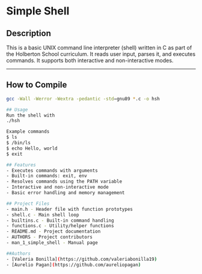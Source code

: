 # Simple Shell

## Description

This is a basic UNIX command line interpreter (shell) written in C as part of the Holberton School curriculum. It reads user input, parses it, and executes commands. It supports both interactive and non-interactive modes.

---

## How to Compile

```bash
gcc -Wall -Werror -Wextra -pedantic -std=gnu89 *.c -o hsh

## Usage
Run the shell with
./hsh

Example commands
$ ls
$ /bin/ls
$ echo Hello, world
$ exit

## Features
- Executes commands with arguments
- Built-in commands: exit, env
- Resolves commands using the PATH variable
- Interactive and non-interactive mode
- Basic error handling and memory management

## Project Files
- main.h - Header file with function prototypes
- shell.c - Main shell loop
- builtins.c - Built-in command handling 
- functions.c - Utility/helper functions 
- README.md - Project documentation 
- AUTHORS - Project contributors 
- man_1_simple_shell - Manual page

##Authors
- [Valeria Bonilla](https://github.com/valeriabonilla19)
- [Aurelio Pagan](https://github.com/aureliopagan)